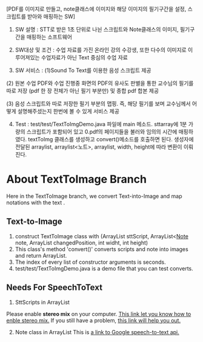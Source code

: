 [PDF를 이미지로 만들고, note클래스에 이미지와 해당 이미지의 필기구간을 설정, 스크립트를 받아와 매핑하는 SW]

1. SW 설명 :
    STT로 받은 1초 단위로 나뉜 스크립트와 Note클래스의 이미지, 필기구간을 매핑하는 소프트웨어

2. SW대상 및 조건 :
   수업 자료를 가진 온라인 강의 수강생, 또한 다수의 이미지로 이루어져있는 수업자료가 아닌
  Text 중심의 수업 자료

3. SW 서비스 :
 (1)Sound To Text를 이용한 음성 스크립트 제공

 (2) 원본 수업 PDF와 수업 진행중 화면의 PDF의 유사도 판별을 통한 교수님의 필기를 따로 저장 (pdf 한 장 전체가 아닌 필기 부분만) 및  종합 pdf 합본 제공

 (3) 음성 스크립트와 따로 저장한 필기 부분의 맵핑. 즉, 해당 필기를 보며 교수님께서 어떻게 설명해주셨는지 한번에 볼 수 있게 서비스 제공

4. Test :
	test/test/TextToImgDemo.java 파일에 main 메소드.
	sttarray에 1분 가량의 스크립트가 포함되어 있고
	0.pdf의 페이지들을 불러와 임의의 시간에 매핑하였다.
	textToImg 클래스를 생성하고 convert()메소드를 호출하면 된다.
	생성자에 전달된 arraylist<string>, arraylist<노트>, arraylist<changedposition>, width, height에 따라 변환이 이뤄진다.
# About TextToImage Branch
Here in the TextToImage branch, we convert Text-into-Image and map notations with the text .

## Text-to-Image
1. construct TextToImage class with (ArrayList<String> sttScript, ArrayList<[Note](https://github.com/Gitko97/Lecture-Assistant/blob/Combine-Class/Lecture_Assistant/Connection/src/Note.java>) note, ArrayList<int> changedPosition, int widht, int height)
2. This class's method 'convert()' converts scripts and note into images and return ArrayList<BufferedImage>.
3. The index of every list of constructor arguments is seconds.
4. test/test/TextToImgDemo.java is a demo file that you can test converts.

## Needs For SpeechToText
1. SttScripts in ArrayList

Please enable **stereo mix** on your computer.
[This link let you know how to enble stereo mix.](https://www.howtogeek.com/howto/39532/how-to-enable-stereo-mix-in-windows-7-to-record-audio/)
If you still have a problem, [this link will help you out.](https://answers.microsoft.com/en-us/windows/forum/all/how-to-enable-stereo-mix-in-windows-10/4c51b5da-d56c-42c1-bb9d-bc9fccf8fa48)

2. Note class in ArrayList
This is [a link to Google speech-to-text api.](https://cloud.google.com/speech-to-text)
